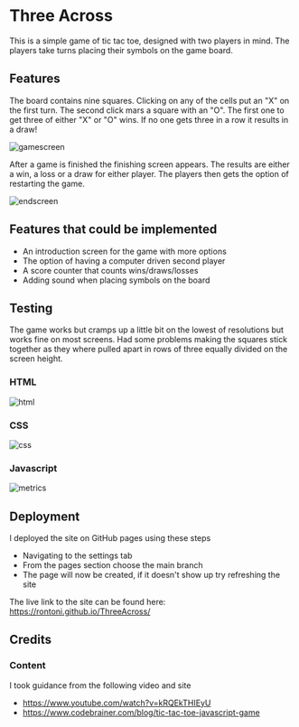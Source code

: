 # Three Across 

This is a simple game of tic tac toe, designed with two players in mind. 
The players take turns placing their symbols on the game board. 


## Features 

The board contains nine squares. Clicking on any of the cells put an "X" on the first turn. 
The second click mars a square with an "O". 
The first one to get three of either "X" or "O" wins. 
If no one gets three in a row it results in a draw!


![gamescreen](https://user-images.githubusercontent.com/115105625/234572707-12e4f37f-ff07-480d-b731-fc91ef8b7524.png)




After a game is finished the finishing screen appears.
The results are either a win, a loss or a draw for either player.
The players then gets the option of restarting the game. 


![endscreen](https://user-images.githubusercontent.com/115105625/234572741-5e3b3fab-a0f3-42e8-a249-419feb69b49a.png)


## Features that could be implemented
* An introduction screen for the game with more options
* The option of having a computer driven second player 
* A score counter that counts wins/draws/losses
* Adding sound when placing symbols on the board

## Testing 

The game works but cramps up a little bit on the lowest of resolutions but works fine on most screens. 
Had some problems making the squares stick together as they where pulled apart in rows of three equally divided on the screen height. 



### HTML 

![html](https://user-images.githubusercontent.com/115105625/208909529-8576ebbf-6c4a-4ba6-897d-5c74d5ea926f.png)

### CSS

![css](https://user-images.githubusercontent.com/115105625/208909597-1f6c18a1-c52f-4475-a8c5-34cc83bba5f9.png)

### Javascript

![metrics](https://user-images.githubusercontent.com/115105625/234573116-116f406c-f1fc-425f-9473-89844aaba950.png)


## Deployment

I deployed the site on GitHub pages using these steps 
* Navigating to the settings tab
* From the pages section choose the main branch 
* The page will now be created, if it doesn't show up try refreshing the site

The live link to the site can be found here: https://rontoni.github.io/ThreeAcross/

## Credits 

### Content

I took guidance from the following video and site
* https://www.youtube.com/watch?v=kRQEkTHIEyU
* https://www.codebrainer.com/blog/tic-tac-toe-javascript-game
